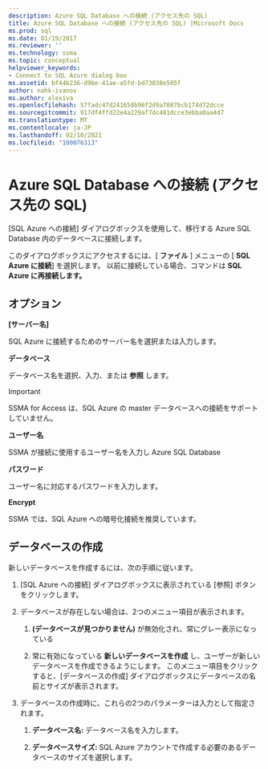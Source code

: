```yaml
---
description: Azure SQL Database への接続 (アクセス先の SQL)
title: Azure SQL Database への接続 (アクセス先の SQL) |Microsoft Docs
ms.prod: sql
ms.date: 01/19/2017
ms.reviewer: ''
ms.technology: ssma
ms.topic: conceptual
helpviewer_keywords:
- Connect to SQL Azure dialog box
ms.assetid: bf44b236-d9be-41ae-a5fd-bd73038e505f
author: nahk-ivanov
ms.author: alexiva
ms.openlocfilehash: 57fadc47d241658b96f2d9a7087bcb174d72dcce
ms.sourcegitcommit: 917df4ffd22e4a229af7dc481dcce3ebba0aa4d7
ms.translationtype: MT
ms.contentlocale: ja-JP
ms.lasthandoff: 02/10/2021
ms.locfileid: "100076313"
---
```

# <a name="connect-to-azure-sql-database-accesstosql"></a>Azure SQL Database への接続 (アクセス先の SQL)
[SQL Azure への接続] ダイアログボックスを使用して、移行する Azure SQL Database 内のデータベースに接続します。  
  
このダイアログボックスにアクセスするには、[ **ファイル** ] メニューの [ **SQL Azure に接続**] を選択します。 以前に接続している場合、コマンドは **SQL Azure に再接続します。**  
  
## <a name="options"></a>オプション  
**[サーバー名]**  
  
SQL Azure に接続するためのサーバー名を選択または入力します。  
  
**データベース**  
  
データベース名を選択、入力、または **参照** します。  
  
> [!IMPORTANT]  
> SSMA for Access は、SQL Azure の master データベースへの接続をサポートしていません。  
  
**ユーザー名**  
  
SSMA が接続に使用するユーザー名を入力し Azure SQL Database  
  
**パスワード**  
  
ユーザー名に対応するパスワードを入力します。  
  
**Encrypt**  
  
SSMA では、SQL Azure への暗号化接続を推奨しています。  
  
## <a name="create-database"></a>データベースの作成  
新しいデータベースを作成するには、次の手順に従います。  
  
1.  [SQL Azure への接続] ダイアログボックスに表示されている [参照] ボタンをクリックします。  
  
2.  データベースが存在しない場合は、2つのメニュー項目が表示されます。  
  
    1.  **(データベースが見つかりません)** が無効化され、常にグレー表示になっている  
  
    2.  常に有効になっている **新しいデータベースを作成** し、ユーザーが新しいデータベースを作成できるようにします。 このメニュー項目をクリックすると、[データベースの作成] ダイアログボックスにデータベースの名前とサイズが表示されます。  
  
3.  データベースの作成時に、これらの2つのパラメーターは入力として指定されます。  
  
    1.  **データベース名:** データベース名を入力します。  
  
    2.  **データベースサイズ:** SQL Azure アカウントで作成する必要のあるデータベースのサイズを選択します。  
  
